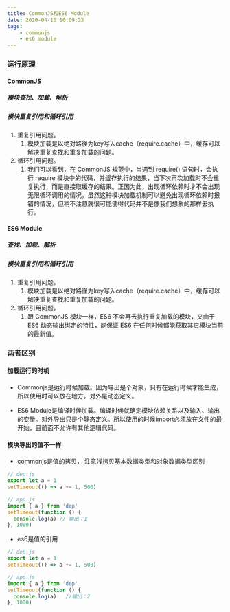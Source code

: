 ```yaml
---
title: CommonJS和ES6 Module
date: 2020-04-16 10:09:23
tags:
    - commonjs
    - es6 module
---
```


### 运行原理 
#### CommonJS
##### 模块查找、加载、解析


##### 模块重复引用和循环引用
1. 重复引用问题。
   1. 模块加载是以绝对路径为key写入cache（require.cache）中，缓存可以解决重复查找和重复加载的问题。
2. 循环引用问题。
   1. 我们可以看到，在 CommonJS 规范中，当遇到 require() 语句时，会执行 require 模块中的代码，并缓存执行的结果，当下次再次加载时不会重复执行，而是直接取缓存的结果。正因为此，出现循环依赖时才不会出现无限循环调用的情况。虽然这种模块加载机制可以避免出现循环依赖时报错的情况，但稍不注意就很可能使得代码并不是像我们想象的那样去执行。

#### ES6 Module
##### 查找、加载、解析
##### 模块重复引用和循环引用
1. 重复引用问题。
   1. 模块加载是以绝对路径为key写入cache（require.cache）中，缓存可以解决重复查找和重复加载的问题。
1. 循环引用问题。
   1. 跟 CommonJS 模块一样，ES6 不会再去执行重复加载的模块，又由于 ES6 动态输出绑定的特性，能保证 ES6 在任何时候都能获取其它模块当前的最新值。

### 两者区别
#### 加载运行的时机
* Commonjs是运行时候加载。因为导出是个对象，只有在运行时候才能生成，所以使用时可以放在地方。对外是动态定义。

* ES6 Module是编译时候加载。编译时候就确定模块依赖关系以及输入、输出的变量。对外导出只是个静态定义。所以使用的时候import必须放在文件的最开始，且前面不允许有其他逻辑代码。


#### 模块导出的值不一样
* commonjs是值的拷贝， 注意浅拷贝基本数据类型和对象数据类型区别
```js
// dep.js
export let a = 1
setTimeout(() => a += 1, 500)

// app.js
import { a } from 'dep'
setTimeout(function () {
  console.log(a) // 输出：1
}, 1000)
```

* es6是值的引用
```js
// dep.js
export let a = 1
setTimeout(() => a += 1, 500)

// app.js
import { a } from 'dep'
setTimeout(function () {
  console.log(a)   //输出：2
}, 1000)
```
